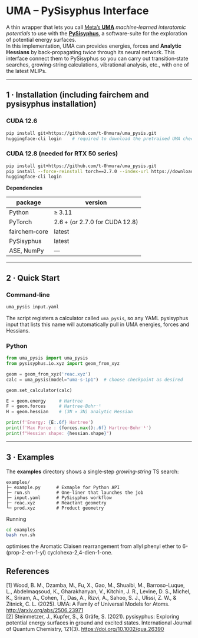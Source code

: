 # UMA – PySisyphus Interface

A thin wrapper that lets you call [Meta’s **UMA**](https://github.com/facebookresearch/fairchem) *machine‑learned interatomic potentials* to use with the [**PySisyphus**](https://pysisyphus.readthedocs.io/), a software-suite for the exploration of potential energy surfaces.  
In this implementation, UMA can provides energies, forces and **Analytic Hessians** by back‑propagating *twice* through its neural network. This interface connect them to PySisyphus so you can carry out transition‑state searches, growing‑string calculations, vibrational analysis, etc., with one of the latest MLIPs.

---

## 1 · Installation (including fairchem and pysisyphus installation)

### CUDA 12.6

```bash
pip install git+https://github.com/t-0hmura/uma_pysis.git
huggingface-cli login    # required to download the pretrained UMA checkpoints
```

### CUDA 12.8 (needed for RTX 50 series)

```bash
pip install git+https://github.com/t-0hmura/uma_pysis.git
pip install --force-reinstall torch==2.7.0 --index-url https://download.pytorch.org/whl/cu128
huggingface-cli login
```

**Dependencies**

| package | version |
|---------|---------|
| Python  | ≥ 3.11  |
| PyTorch | 2.6 + (*or* 2.7.0 for CUDA 12.8) |
| fairchem‑core | latest |
| PySisyphus | latest |
| ASE, NumPy | — |

---

## 2 · Quick Start

### Command‑line

```bash
uma_pysis input.yaml
```

The script registers a calculator called `uma_pysis`, so any YAML pysisyphus input that lists this name will automatically pull in UMA energies, forces and Hessians.

### Python

```python
from uma_pysis import uma_pysis
from pysisyphus.io.xyz import geom_from_xyz

geom = geom_from_xyz('reac.xyz')
calc = uma_pysis(model="uma-s-1p1")  # choose checkpoint as desired

geom.set_calculator(calc)

E = geom.energy     # Hartree
F = geom.forces     # Hartree·Bohr⁻¹
H = geom.hessian    # (3N × 3N) analytic Hessian

print(f'Energy: {E:.6f} Hartree')
print(f'Max Force : {forces.max():.6f} Hartree·Bohr⁻¹')
print(f"Hessian shape: {hessian.shape}")
```

---

## 3 · Examples

The **examples** directory shows a single‑step *growing‑string* TS search:

```
examples/
├─ example.py      # Exmaple for Python API
├─ run.sh          # One‑liner that launches the job
├─ input.yaml      # PySisyphus workflow
├─ reac.xyz        # Reactant geometry
└─ prod.xyz        # Product geometry
```

Running

```bash
cd examples
bash run.sh
```

optimises the Aromatic Claisen rearrangement from allyl phenyl ether to 6-(prop-2-en-1-yl) cyclohexa-2,4-dien-1-one.

## References
[1] Wood, B. M., Dzamba, M., Fu, X., Gao, M., Shuaibi, M., Barroso-Luque, L., Abdelmaqsoud, K., Gharakhanyan, V., Kitchin, J. R., Levine, D. S., Michel, K., Sriram, A., Cohen, T., Das, A., Rizvi, A., Sahoo, S. J., Ulissi, Z. W., & Zitnick, C. L. (2025). UMA: A Family of Universal Models for Atoms. http://arxiv.org/abs/2506.23971   
[2] Steinmetzer, J., Kupfer, S., & Gräfe, S. (2021). pysisyphus: Exploring potential energy surfaces in ground and excited states. International Journal of Quantum Chemistry, 121(3). https://doi.org/10.1002/qua.26390